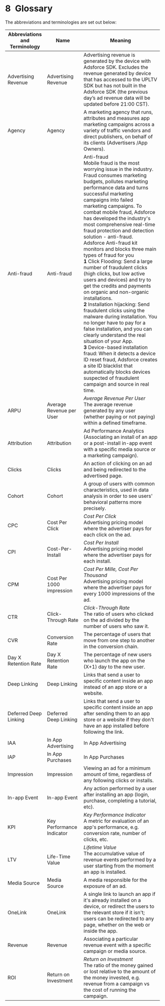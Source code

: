 # 8&ensp;Glossary

The abbreviations and terminologies are set out below:

| Abbreviations and <br/>Terminology | Name                      | Meaning                                                      |
| ---------------------------------- | ------------------------- | ------------------------------------------------------------ |
| Advertising Revenue                | Advertising Revenue       | Advertising revenue is generated by the device with Adsforce SDK. Excludes the revenue generated by device that has accessed to the UPLTV SDK but has not built in the Adsforce SDK (the previous day’s ad revenue data will be updated before 21:00 CST). |
| Agency                             | Agency                    | A marketing agency that runs, attributes and measures app marketing campaigns across a variety of traffic vendors and direct publishers, on behalf of its clients (Advertisers /App Owners). |
| Anti-fraud                         | Anti-fraud                | Anti-fraud<br/>Mobile fraud is the most worrying issue in the industry. Fraud consumes marketing budgets, pollutes marketing performance data and turns successful marketing campaigns into failed marketing campaigns. To combat mobile fraud, Adsforce has developed the industry's most comprehensive real-time fraud protection and detection solution - anti-fraud.<br/>Adsforce Anti-fraud kit monitors and blocks three main types of fraud for you<br/>**1** Click Flooding: Send a large number of fraudulent clicks (high clicks, but low active users and devices) and try to get the credits and payments on organic and non-organic installations.<br/>**2** Installation hijacking: Send fraudulent clicks using the malware during installation. You no longer have to pay for a false installation, and you can clearly understand the real situation of your App.<br/>**3** Device-based installation fraud: When it detects a device ID reset fraud, Adsforce creates a site ID blacklist that automatically blocks devices suspected of fraudulent campaign and source in real time. |
| ARPU                               | Average Revenue per User  | *Average Revenue Per User*<br/>The average revenue generated by any user (whether paying or not paying) within a defined timeframe. |
| Attribution                        | Attribution               | Ad Performance Analytics (Associating an install of an app or a post-install in-app event with a specific media source or a marketing campaign). |
| Clicks                             | Clicks                    | An action of clicking on an ad and being redirected to the advertised page. |
| Cohort                             | Cohort                    | A group of users with common characteristics, used in data analysis in order to see users' behavioral patterns more precisely. |
| CPC                                | Cost Per Click            | *Cost Per Click*<br/>Advertising pricing model where the advertiser pays for each click on the ad. |
| CPI                                | Cost-Per-Install          | *Cost Per Install*<br/>Advertising pricing model where the advertiser pays for each install. |
| CPM                                | Cost Per 1000 impression  | *Cost Per Mille, Cost Per Thousand*<br/>Advertising pricing model where the advertiser pays for every 1000 impressions of the ad. |
| CTR                                | Click-Through Rate        | *Click-Through Rate*<br/>The ratio of users who clicked on the ad divided by the number of users who saw it. |
| CVR                                | Conversion Rate           | The percentage of users that move from one step to another in the conversion chain. |
| Day X Retention Rate               | Day X Retention Rate      | The percentage of new users who launch the app on the (X+1) day to the new user. |
| Deep Linking                       | Deep Linking              | Links that send a user to specific content inside an app instead of an app store or a website. |
| Deferred Deep Linking              | Deferred Deep Linking     | Links that send a user to specific content inside an app after sending them to an app store or a website if they don't have an app installed before following the link. |
| IAA                                | In App Advertising        | In App Advertising                                           |
| IAP                                | In App Purchases          | In App Purchases                                             |
| Impression                         | Impression                | Viewing an ad for a minimum amount of time, regardless of any following clicks or installs. |
| In-app Event                       | In-app Event              | Any action performed by a user after installing an app (login, purchase, completing a tutorial, etc). |
| KPI                                | Key Performance Indicator | *Key Performance Indicator*<br/>A metric for evaluation of an app's performance, e.g. conversion rate, number of clicks, etc. |
| LTV                                | Life-Time Value           | *Lifetime Value*<br/>The accumulative value of revenue events performed by a user starting from the moment an app is installed. |
| Media Source                       | Media Source              | A media responsible for the exposure of an ad.               |
| OneLink                            | OneLink                   | A single link to launch an app if it's already installed on a device, or redirect the users to the relevant store if it isn't; users can be redirected to any page, whether on the web or inside the app. |
| Revenue                            | Revenue                   | Associating a particular revenue event with a specific campaign or media source. |
| ROI                                | Return on Investment      | *Return on Investment*<br/>The ratio of the money gained or lost relative to the amount of the money invested, e.g. revenue from a campaign vs the cost of running the campaign. |
